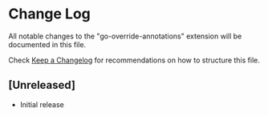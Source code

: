 # Change Log

All notable changes to the "go-override-annotations" extension will be documented in this file.

Check [Keep a Changelog](http://keepachangelog.com/) for recommendations on how to structure this file.

## [Unreleased]

- Initial release